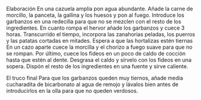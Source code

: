 Elaboración
En una cazuela amplia pon agua abundante.
Añade la carne de morcillo, la panceta, la gallina y los huesos y pon al fuego.
Introduce los garbanzos en una redecilla para que no se mezclen con el resto de los ingredientes.
En cuanto rompa el hervor añade los garbanzos y cuece 3 horas.
Transcurrido el tiempo, incorpora las zanahorias peladas, los puerros y las patatas cortadas en mitades. Espera a que las hortalizas estén tiernas
En un cazo aparte cuece la morcilla y el chorizo a fuego suave para que no se rompan.
Por último, cuece los fideos en un poco de caldo de cocción hasta que estén al dente.
Desgrasa el caldo y sírvelo con los fideos en una sopera.
Dispón el resto de los ingredientes en una fuente y sirve caliente.

El truco final
Para que los garbanzos queden muy tiernos, añade media cucharadita de bicarbonato al agua de remojo y lávalos bien antes de introducirlos en la olla para que no queden verdosos.